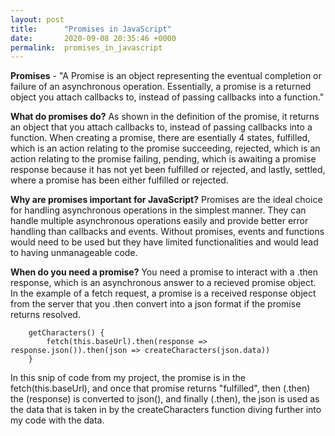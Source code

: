 ```yaml
---
layout: post
title:      "Promises in JavaScript"
date:       2020-09-08 20:35:46 +0000
permalink:  promises_in_javascript
---
```



**Promises** - "A Promise is an object representing the eventual completion or failure of an asynchronous operation. Essentially, a promise is a returned object you attach callbacks to, instead of passing callbacks into a function."

**What do promises do?**
As shown in the definition of the promise, it returns an object that you attach callbacks to, instead of passing callbacks into a function. When creating a promise, there are esentially 4 states, fulfilled, which is an action relating to the promise succeeding, rejected, which is an action relating to the promise failing, pending, which is awaiting a promise response because it has not yet been fulfilled or rejected, and lastly, settled, where a promise has been either fulfilled or rejected. 

**Why are promises important for JavaScript?**
Promises are the ideal choice for handling asynchronous operations in the simplest manner. They can handle multiple asynchronous operations easily and provide better error handling than callbacks and events. Without promises, events and functions would need to be used but they have limited functionalities and would lead to having unmanageable code.

**When do you need a promise?**
You need a promise to interact with a .then response, which is an asynchronous answer to a recieved promise object. In the example of a fetch request, a promise is a received response object from the server that you .then convert into a json format if the promise returns resolved.

```
    getCharacters() {
        fetch(this.baseUrl).then(response => response.json()).then(json => createCharacters(json.data))
    }
```
In this snip of code from my project, the promise is in the fetch(this.baseUrl), and once that promise returns "fulfilled", then (.then) the (response) is converted to json(), and finally (.then), the json is used as the data that is taken in by the createCharacters function diving further into my code with the data.
